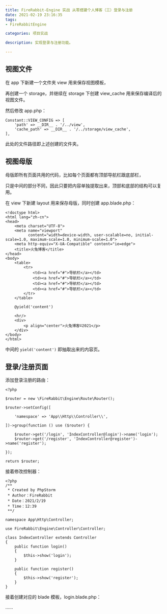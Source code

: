 ```yaml
---
title: FireRabbit-Engine 实战 从零搭建个人博客（三）登录与注册
date: 2021-02-19 23:16:35
tags:
- FireRabbitEngine

categories: 项目实战

description: 实现登录与注册功能。

---
```

## 视图文件
在 app 下新建一个文件夹 view 用来保存视图模板，

再创建一个 storage，并继续在 storage 下创建 view_cache 用来保存编译后的视图文件。

然后修改 app.php：

```
Constant::VIEW_CONFIG => [
    'path' => __DIR__ . '/../view',
    'cache_path' => __DIR__ . '/../storage/view_cache',
],
```

此处的文件路径即上述创建的文件夹。

## 视图母版
母版即所有页面共用的代码，比如每个页面都有顶部导航栏跟底部栏，

只是中间的部分不同，因此只要把内容单独提取出来，顶部和底部的结构可以复用。

在 view 下新建 layout 用来保存母版，同时创建 app.blade.php：

```
<!doctype html>
<html lang="zh-cn">
<head>
    <meta charset="UTF-8">
    <meta name="viewport"
          content="width=device-width, user-scalable=no, initial-scale=1.0, maximum-scale=1.0, minimum-scale=1.0">
    <meta http-equiv="X-UA-Compatible" content="ie=edge">
    <title>火兔博客</title>
</head>
<body>
    <table>
        <tr>
            <td><a href="#">导航栏</a></td>
            <td><a href="#">导航栏</a></td>
            <td><a href="#">导航栏</a></td>
            <td><a href="#">导航栏</a></td>
        </tr>
    </table>
    
    @yield('content')

    <hr/>
    <div>
        <p align="center">火兔博客©2021</p>
    </div>
</body>
</html>
```

中间的 `yield('content')` 即抽取出来的内容页。

## 登录/注册页面
添加登录注册的路由：

```
<?php

$router = new \FireRabbit\Engine\Route\Router();

$router->setConfig([

    'namespace' => 'App\\Http\\Controller\\',

])->group(function () use ($router) {

    $router->get('/login', 'IndexController@login')->name('login');
    $router->get('/register', 'IndexController@register')->name('register');

});

return $router;
```

接着修改控制器：

```
<?php
/**
 * Created by PhpStorm
 * Author：FireRabbit
 * Date：2021/2/19
 * Time：12:39
 **/

namespace App\Http\Controller;

use FireRabbit\Engine\Controller\Controller;

class IndexController extends Controller
{
    public function login()
    {
        $this->show('login');
    }

    public function register()
    {
        $this->show('register');
    }
}
```

接着创建对应的 blade 模板，login.blade.php：

……